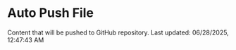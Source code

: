 # Auto Push File

Content that will be pushed to GitHub repository.
Last updated: 06/28/2025, 12:47:43 AM